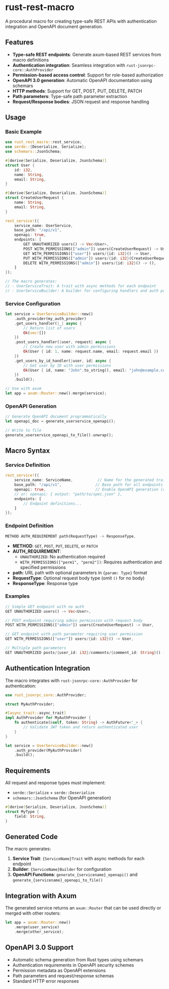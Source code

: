 # rust-rest-macro

A procedural macro for creating type-safe REST APIs with authentication integration and OpenAPI document generation.

## Features

- **Type-safe REST endpoints**: Generate axum-based REST services from macro definitions
- **Authentication integration**: Seamless integration with `rust-jsonrpc-core::AuthProvider`
- **Permission-based access control**: Support for role-based authorization
- **OpenAPI 3.0 generation**: Automatic OpenAPI documentation using schemars
- **HTTP methods**: Support for GET, POST, PUT, DELETE, PATCH
- **Path parameters**: Type-safe path parameter extraction
- **Request/Response bodies**: JSON request and response handling

## Usage

### Basic Example

```rust
use rust_rest_macro::rest_service;
use serde::{Deserialize, Serialize};
use schemars::JsonSchema;

#[derive(Serialize, Deserialize, JsonSchema)]
struct User {
    id: i32,
    name: String,
    email: String,
}

#[derive(Serialize, Deserialize, JsonSchema)]
struct CreateUserRequest {
    name: String,
    email: String,
}

rest_service!({
    service_name: UserService,
    base_path: "/api/v1",
    openapi: true,
    endpoints: [
        GET UNAUTHORIZED users() -> Vec<User>,
        POST WITH_PERMISSIONS(["admin"]) users(CreateUserRequest) -> User,
        GET WITH_PERMISSIONS(["user"]) users/{id: i32}() -> User,
        PUT WITH_PERMISSIONS(["admin"]) users/{id: i32}(CreateUserRequest) -> User,
        DELETE WITH_PERMISSIONS(["admin"]) users/{id: i32}() -> (),
    ]
});

// The macro generates:
// - UserServiceTrait: A trait with async methods for each endpoint
// - UserServiceBuilder: A builder for configuring handlers and auth providers
```

### Service Configuration

```rust
let service = UserServiceBuilder::new()
    .auth_provider(my_auth_provider)
    .get_users_handler(|_| async { 
        // Return list of users
        Ok(vec![])
    })
    .post_users_handler(|user, request| async {
        // Create new user with admin permissions
        Ok(User { id: 1, name: request.name, email: request.email })
    })
    .get_users_by_id_handler(|user, id| async {
        // Get user by ID with user permissions
        Ok(User { id, name: "John".to_string(), email: "john@example.com".to_string() })
    })
    .build();

// Use with axum
let app = axum::Router::new().merge(service);
```

### OpenAPI Generation

```rust
// Generate OpenAPI document programmatically
let openapi_doc = generate_userservice_openapi();

// Write to file
generate_userservice_openapi_to_file().unwrap();
```

## Macro Syntax

### Service Definition

```rust
rest_service!({
    service_name: ServiceName,           // Name for the generated trait and builder
    base_path: "/api/v1",               // Base path for all endpoints
    openapi: true,                      // Enable OpenAPI generation (optional)
    // or: openapi: { output: "path/to/spec.json" },
    endpoints: [
        // Endpoint definitions...
    ]
});
```

### Endpoint Definition

```rust
METHOD AUTH_REQUIREMENT path(RequestType) -> ResponseType,
```

- **METHOD**: `GET`, `POST`, `PUT`, `DELETE`, or `PATCH`
- **AUTH_REQUIREMENT**: 
  - `UNAUTHORIZED`: No authentication required
  - `WITH_PERMISSIONS(["perm1", "perm2"])`: Requires authentication and specified permissions
- **path**: URL path with optional parameters in `{param: Type}` format
- **RequestType**: Optional request body type (omit `()` for no body)
- **ResponseType**: Response type

### Examples

```rust
// Simple GET endpoint with no auth
GET UNAUTHORIZED users() -> Vec<User>,

// POST endpoint requiring admin permission with request body
POST WITH_PERMISSIONS(["admin"]) users(CreateUserRequest) -> User,

// GET endpoint with path parameter requiring user permission
GET WITH_PERMISSIONS(["user"]) users/{id: i32}() -> User,

// Multiple path parameters
GET UNAUTHORIZED posts/{user_id: i32}/comments/{comment_id: String}() -> Comment,
```

## Authentication Integration

The macro integrates with `rust-jsonrpc-core::AuthProvider` for authentication:

```rust
use rust_jsonrpc_core::AuthProvider;

struct MyAuthProvider;

#[async_trait::async_trait]
impl AuthProvider for MyAuthProvider {
    fn authenticate(&self, token: String) -> AuthFuture<'_> {
        // Validate JWT token and return authenticated user
    }
}

let service = UserServiceBuilder::new()
    .auth_provider(MyAuthProvider)
    .build();
```

## Requirements

All request and response types must implement:
- `serde::Serialize` + `serde::Deserialize`
- `schemars::JsonSchema` (for OpenAPI generation)

```rust
#[derive(Serialize, Deserialize, JsonSchema)]
struct MyType {
    field: String,
}
```

## Generated Code

The macro generates:
1. **Service Trait**: `{ServiceName}Trait` with async methods for each endpoint
2. **Builder**: `{ServiceName}Builder` for configuration
3. **OpenAPI Functions**: `generate_{servicename}_openapi()` and `generate_{servicename}_openapi_to_file()`

## Integration with Axum

The generated service returns an `axum::Router` that can be used directly or merged with other routers:

```rust
let app = axum::Router::new()
    .merge(user_service)
    .merge(other_service);
```

## OpenAPI 3.0 Support

- Automatic schema generation from Rust types using schemars
- Authentication requirements in OpenAPI security schemes
- Permission metadata as OpenAPI extensions
- Path parameters and request/response schemas
- Standard HTTP error responses